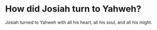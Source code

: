 # How did Josiah turn to Yahweh?

Josiah turned to Yahweh with all his heart, all his soul, and all his might.
